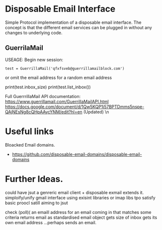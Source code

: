 # Disposable Email Interface

Simple Protocol implementation of a disposable email interface.  The concept is that the different email services can be plugged in without any changes to underlying code.

##  GuerrilaMail

USEAGE:
Begin new session:
```
test = GuerrillaMail('qfxfsveb@guerrillamailblock.com')
```
or omit the email address for a random email address

print(test.inbox_size)
print(test.list_inbox())

Full GuerrrillaMail API documentation:
https://www.guerrillamail.com/GuerrillaMailAPI.html
https://docs.google.com/document/d/1Qw5KQP1j57BPTDmms5nspe-QAjNEsNg8cQHpAAycYNM/edit?hl=en (Updated)
\n



# Useful links
Bloacked Email domains.
* https://github.com/disposable-email-domains/disposable-email-domains



# Further Ideas.

could have jsut a genreric email client + disposable exmail extends it.
simploify/unify gmail interface using exisint libraries or imap libs
tpo satisfy basic proocl satill aiming to jsut

check (poll)( an emaill address for an email coming in that matches some criteria
returns email as standardised email object
gets size of inbox
gets its own email address
...perhaps sends an email. 